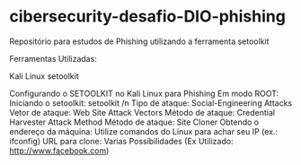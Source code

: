 # cibersecurity-desafio-DIO-phishing
Repositório para estudos de Phishing utilizando a ferramenta setoolkit 

Ferramentas Utilizadas:

Kali Linux
setoolkit


Configurando o SETOOLKIT no Kali Linux para Phishing
Em modo ROOT:
  Iniciando o setoolkit: setoolkit /n
  Tipo de ataque: Social-Engineering Attacks
  Vetor de ataque: Web Site Attack Vectors
  Método de ataque: Credential Harvester Attack Method 
  Método de ataque: Site Cloner
  Obtendo o endereço da máquina: Utilize comandos do Linux para achar seu IP (ex.: ifconfig)
  URL para clone: Varias Possibilidades (Ex Utilizado: http://www.facebook.com)
